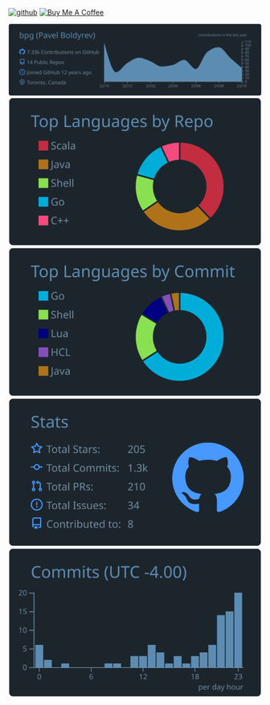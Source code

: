[![github](https://img.shields.io/github/followers/bpg?logo=github&style=plastic)](https://github.com/bpg?tab=followers)
[![Buy Me A Coffee](https://img.shields.io/badge/-buy%20me%20a%20coffee-5F7FFF?logo=buymeacoffee&labelColor=gray&logoColor=FFDD00&style=plastic)](https://www.buymeacoffee.com/bpgca)


[![](https://raw.githubusercontent.com/bpg/bpg/master/profile-summary-card-output/city_lights/0-profile-details.svg)](https://github.com/vn7n24fzkq/github-profile-summary-cards)
[![](https://raw.githubusercontent.com/bpg/bpg/master/profile-summary-card-output/city_lights/1-repos-per-language.svg)](https://github.com/vn7n24fzkq/github-profile-summary-cards)
[![](https://raw.githubusercontent.com/bpg/bpg/master/profile-summary-card-output/city_lights/2-most-commit-language.svg)](https://github.com/vn7n24fzkq/github-profile-summary-cards)
[![](https://raw.githubusercontent.com/bpg/bpg/master/profile-summary-card-output/city_lights/3-stats.svg)](https://github.com/vn7n24fzkq/github-profile-summary-cards)
[![](https://raw.githubusercontent.com/bpg/bpg/master/profile-summary-card-output/city_lights/4-productive-time.svg)](https://github.com/vn7n24fzkq/github-profile-summary-cards)
